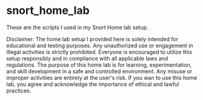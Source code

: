 # snort_home_lab
These are the scripts I used in my Snort Home lab setup.

Disclaimer: The home lab setup I provided here is solely  intended for educational and testing purposes. Any unauthorized use or engagement in illegal activities is strictly prohibited. Everyone is encouraged to utilize this setup responsibly and in compliance with all applicable laws and regulations. The purpose of this home lab is for learning, experimentation, and skill development in a safe and controlled environment. Any misuse or improper activities are entirely at the user's risk. If you wan to use this home lab, you agree and acknowledge the importance of ethical and lawful practices.
